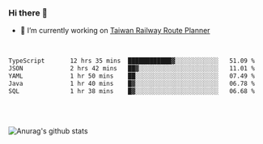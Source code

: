 ### Hi there 👋

- 🔭 I’m currently working on [Taiwan Railway Route Planner](https://github.com/Taiwan-Railway-Route-Planner)

<br/>

<!--START_SECTION:waka-->

```txt
TypeScript       12 hrs 35 mins  ████████████▓░░░░░░░░░░░░   51.09 %
JSON             2 hrs 42 mins   ██▓░░░░░░░░░░░░░░░░░░░░░░   11.01 %
YAML             1 hr 50 mins    ██░░░░░░░░░░░░░░░░░░░░░░░   07.49 %
Java             1 hr 40 mins    █▓░░░░░░░░░░░░░░░░░░░░░░░   06.78 %
SQL              1 hr 38 mins    █▓░░░░░░░░░░░░░░░░░░░░░░░   06.68 %
```

<!--END_SECTION:waka-->

<br/>
<br/>

![Anurag's github stats](https://github-readme-stats.vercel.app/api?username=DepickereSven&show_icons=true&theme=tokyonight)



<!--
**DepickereSven/DepickereSven** is a ✨ _special_ ✨ repository because its `README.md` (this file) appears on your GitHub profile.

Here are some ideas to get you started:

- 🔭 I’m currently working on ...
- 🌱 I’m currently learning ...
- 👯 I’m looking to collaborate on ...
- 🤔 I’m looking for help with ...
- 💬 Ask me about ...
- 📫 How to reach me: ...
- 😄 Pronouns: ...
- ⚡ Fun fact: ...
-->
